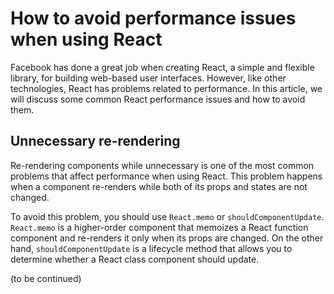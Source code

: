 # How to avoid performance issues when using React

Facebook has done a great job when creating React, a simple and flexible library, for building web-based user interfaces. However, like other technologies, React has problems related to performance. In this article, we will discuss some common React performance issues and how to avoid them.

## Unnecessary re-rendering

Re-rendering components while unnecessary is one of the most common problems that affect performance when using React. This problem happens when a component re-renders while both of its props and states are not changed.

To avoid this problem, you should use `React.memo` or `shouldComponentUpdate`. `React.memo` is a higher-order component that memoizes a React function component and re-renders it only when its props are changed. On the other hand, `shouldComponentUpdate` is a lifecycle method that allows you to determine whether a React class component should update.

(to be continued)
